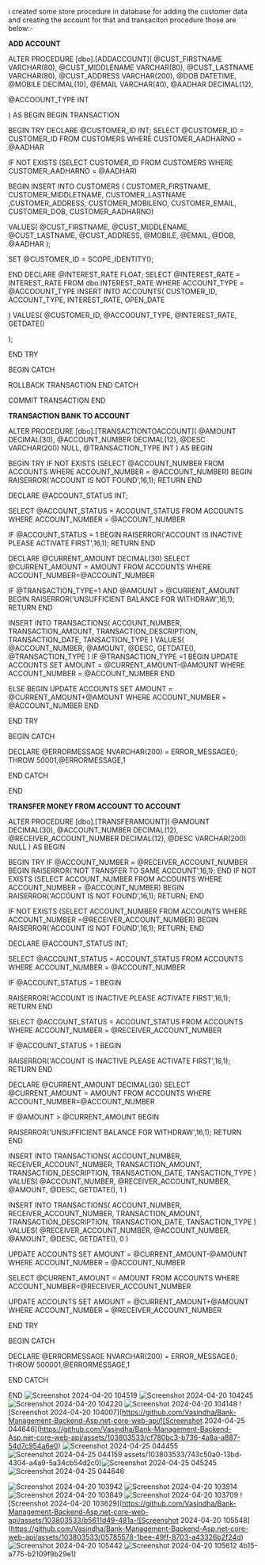 i created some store procedure in database for adding the customer data and creating the account for that and  transaciton procedure those are below:-

**ADD ACCOUNT**

ALTER PROCEDURE [dbo].[ADDACCOUNT](
 @CUST_FIRSTNAME VARCHAR(80),
 @CUST_MIDDLENAME VARCHAR(80),
 @CUST_LASTNAME VARCHAR(80),
 @CUST_ADDRESS VARCHAR(200),
 @DOB DATETIME,
 @MOBILE DECIMAL(10),
 @EMAIL VARCHAR(40),
 @AADHAR DECIMAL(12),

 @ACCOOUNT_TYPE INT

 )
 AS
 BEGIN
 BEGIN TRANSACTION 

 BEGIN  TRY
 DECLARE @CUSTOMER_ID INT;
 SELECT @CUSTOMER_ID = CUSTOMER_ID FROM CUSTOMERS WHERE CUSTOMER_AADHARNO = @AADHAR

IF NOT EXISTS (SELECT CUSTOMER_ID FROM CUSTOMERS WHERE CUSTOMER_AADHARNO = @AADHAR)

 BEGIN
 INSERT INTO CUSTOMERS (
 CUSTOMER_FIRSTNAME,
 CUSTOMER_MIDDLETNAME,
 CUSTOMER_LASTNAME
 ,CUSTOMER_ADDRESS,
 CUSTOMER_MOBILENO,
 CUSTOMER_EMAIL,
 CUSTOMER_DOB,
 CUSTOMER_AADHARNO)

 VALUES(
 @CUST_FIRSTNAME,
 @CUST_MIDDLENAME,
 @CUST_LASTNAME,
 @CUST_ADDRESS,
 @MOBILE,
 @EMAIL,
 @DOB,
 @AADHAR
 );

 SET @CUSTOMER_ID = SCOPE_IDENTITY();
 
 END
 DECLARE @INTEREST_RATE FLOAT;
 SELECT @INTEREST_RATE = INTEREST_RATE FROM dbo.INTEREST_RATE WHERE ACCOUNT_TYPE =  @ACCOOUNT_TYPE
 INSERT INTO ACCOUNTS( 
 CUSTOMER_ID,
 ACCOUNT_TYPE,
 INTEREST_RATE,
 OPEN_DATE

 )
 VALUES(
 @CUSTOMER_ID,
 @ACCOOUNT_TYPE,
 @INTEREST_RATE,
 GETDATE()
 
 );

 END TRY
 
  BEGIN CATCH

 ROLLBACK TRANSACTION
 END CATCH

 COMMIT TRANSACTION
 END


 **TRANSACTION BANK TO ACCOUNT**

 
ALTER PROCEDURE [dbo].[TRANSACTIONTOACCOUNT](
@AMOUNT DECIMAL(30),
@ACCOUNT_NUMBER DECIMAL(12),
@DESC VARCHAR(200) NULL,
@TRANSACTION_TYPE INT
)
AS
BEGIN
	
BEGIN TRY
IF NOT EXISTS (SELECT @ACCOUNT_NUMBER FROM ACCOUNTS WHERE ACCOUNT_NUMBER = @ACCOUNT_NUMBER)
BEGIN
RAISERROR('ACCOUNT IS NOT FOUND',16,1);
RETURN 
END

DECLARE @ACCOUNT_STATUS INT;
 

SELECT @ACCOUNT_STATUS = ACCOUNT_STATUS FROM ACCOUNTS WHERE ACCOUNT_NUMBER = @ACCOUNT_NUMBER
	
IF @ACCOUNT_STATUS = 1
BEGIN
RAISERROR('ACCOUNT IS INACTIVE PLEASE ACTIVATE FIRST',16,1);
RETURN 
END


DECLARE @CURRENT_AMOUNT DECIMAL(30)
SELECT @CURRENT_AMOUNT = AMOUNT FROM ACCOUNTS WHERE ACCOUNT_NUMBER=@ACCOUNT_NUMBER

IF @TRANSACTION_TYPE=1 AND @AMOUNT > @CURRENT_AMOUNT 
BEGIN
RAISERROR('UNSUFFICIENT BALANCE FOR WITHDRAW',16,1);
RETURN 
END


INSERT INTO TRANSACTIONS(
ACCOUNT_NUMBER,
TRANSACTION_AMOUNT,
TRANSACTION_DESCRIPTION,
TRANSACTION_DATE,
TANSACTION_TYPE
)
VALUES(
@ACCOUNT_NUMBER,
@AMOUNT,
@DESC,
GETDATE(),
@TRANSACTION_TYPE
)
IF @TRANSACTION_TYPE =1
BEGIN
UPDATE ACCOUNTS 
SET AMOUNT = @CURRENT_AMOUNT-@AMOUNT WHERE ACCOUNT_NUMBER = @ACCOUNT_NUMBER
END

ELSE
BEGIN
UPDATE ACCOUNTS 
SET AMOUNT = @CURRENT_AMOUNT+@AMOUNT WHERE ACCOUNT_NUMBER = @ACCOUNT_NUMBER
END


END TRY

BEGIN CATCH

DECLARE  @ERRORMESSAGE NVARCHAR(200) = ERROR_MESSAGE();
THROW 50001,@ERRORMESSAGE,1
	
END CATCH

END

**TRANSFER MONEY FROM ACCOUNT TO ACCOUNT**


ALTER PROCEDURE [dbo].[TRANSFERAMOUNT](
@AMOUNT DECIMAL(30),
@ACCOUNT_NUMBER DECIMAL(12),
@RECEIVER_ACCOUNT_NUMBER DECIMAL(12),
@DESC VARCHAR(200) NULL
)
AS
BEGIN


BEGIN TRY
IF @ACCOUNT_NUMBER = @RECEIVER_ACCOUNT_NUMBER
BEGIN
RAISERROR('NOT TRANSFER TO SAME ACCOUNT',16,1);
END
IF NOT EXISTS (SELECT ACCOUNT_NUMBER FROM ACCOUNTS WHERE ACCOUNT_NUMBER = @ACCOUNT_NUMBER)
BEGIN
RAISERROR('ACCOUNT IS NOT FOUND',16,1);
RETURN;
END

IF NOT EXISTS (SELECT ACCOUNT_NUMBER FROM ACCOUNTS WHERE ACCOUNT_NUMBER =@RECEIVER_ACCOUNT_NUMBER)
BEGIN
RAISERROR('ACCOUNT IS NOT FOUND',16,1);
RETURN; 
END

DECLARE @ACCOUNT_STATUS INT;
 

SELECT @ACCOUNT_STATUS = ACCOUNT_STATUS FROM ACCOUNTS WHERE ACCOUNT_NUMBER = @ACCOUNT_NUMBER
	
IF @ACCOUNT_STATUS = 1
BEGIN

RAISERROR('ACCOUNT IS INACTIVE PLEASE ACTIVATE FIRST',16,1);
RETURN 
END

SELECT @ACCOUNT_STATUS = ACCOUNT_STATUS FROM ACCOUNTS WHERE ACCOUNT_NUMBER = @RECEIVER_ACCOUNT_NUMBER

IF @ACCOUNT_STATUS = 1
BEGIN

RAISERROR('ACCOUNT IS INACTIVE PLEASE ACTIVATE FIRST',16,1);
RETURN 
END

DECLARE @CURRENT_AMOUNT DECIMAL(30)
SELECT @CURRENT_AMOUNT = AMOUNT FROM ACCOUNTS WHERE ACCOUNT_NUMBER=@ACCOUNT_NUMBER

IF  @AMOUNT > @CURRENT_AMOUNT 
BEGIN

RAISERROR('UNSUFFICIENT BALANCE FOR WITHDRAW',16,1);
RETURN 
END


INSERT INTO TRANSACTIONS(
ACCOUNT_NUMBER,
RECEIVER_ACCOUNT_NUMBER,
TRANSACTION_AMOUNT,
TRANSACTION_DESCRIPTION,
TRANSACTION_DATE,
TANSACTION_TYPE
)
VALUES(
@ACCOUNT_NUMBER,
@RECEIVER_ACCOUNT_NUMBER,
@AMOUNT,
@DESC,
GETDATE(),
1
)

INSERT INTO TRANSACTIONS(
ACCOUNT_NUMBER,
RECEIVER_ACCOUNT_NUMBER,
TRANSACTION_AMOUNT,
TRANSACTION_DESCRIPTION,
TRANSACTION_DATE,
TANSACTION_TYPE
)
VALUES(
@RECEIVER_ACCOUNT_NUMBER,
@ACCOUNT_NUMBER,
@AMOUNT,
@DESC,
GETDATE(),
0
)

UPDATE ACCOUNTS 
SET AMOUNT = @CURRENT_AMOUNT-@AMOUNT WHERE ACCOUNT_NUMBER = @ACCOUNT_NUMBER

SELECT @CURRENT_AMOUNT = AMOUNT FROM ACCOUNTS WHERE ACCOUNT_NUMBER=@RECEIVER_ACCOUNT_NUMBER

UPDATE ACCOUNTS 
SET AMOUNT = @CURRENT_AMOUNT+@AMOUNT WHERE ACCOUNT_NUMBER = @RECEIVER_ACCOUNT_NUMBER

END TRY

BEGIN CATCH

DECLARE  @ERRORMESSAGE NVARCHAR(200) = ERROR_MESSAGE();
THROW 500001,@ERRORMESSAGE,1

END CATCH

END
![Screenshot 2024-04-20 104519](https://github.com/Vasindha/Bank-Management-Backend-Asp.net-core-web-api/assets/103803533/f2b5e63d-f9d2-4960-b1d5-8f96b8bb5fa5)
![Screenshot 2024-04-20 104245](https://github.com/Vasindha/Bank-Management-Backend-Asp.net-core-web-api/assets/103803533/d246fdeb-f2e2-4062-99aa-e7b7c67d8922)
![Screenshot 2024-04-20 104220](https://github.com/Vasindha/Bank-Management-Backend-Asp.net-core-web-api/assets/103803533/97a01c2b-7d61-45ea-a4e5-424f9c64f200)
![Screenshot 2024-04-20 104148](https://github.com/Vasindha/Bank-Management-Backend-Asp.net-core-web-api/assets/103803533/7c3c180b-7596-4432-a0c3-094ff9f0bbfb)
![Screenshot 2024-04-20 104007](https://github.com/Vasindha/Bank-Management-Backend-Asp.net-core-web-api/![Screenshot 2024-04-25 044646](https://github.com/Vasindha/Bank-Management-Backend-Asp.net-core-web-api/assets/103803533/cf780bc3-b736-4a8a-a887-54d7c954a6e0)
![Screenshot 2024-04-25 044455](https://github.com/Vasindha/Bank-Management-Backend-Asp.net-core-web-api/assets/103803533/6a60327c-7550-484a-9dbe-5cabf5ae117a)
![Screenshot 2024-04-25 044159](https://github.com/Vasindha/Bank-Management-Backend-Asp.net-core-web-api/assets/103803533/e03e2ae6-f5fd-49ee-9687-a96dd5250019)
assets/103803533/743c50a0-13bd-4304-a4a9-5a34cb54d2c0)![Screenshot 2024-04-25 045245](https://github.com/Vasindha/Bank-Management-Backend-Asp.net-core-web-api/assets/103803533/55a04f2b-81f3-42c9-a04c-007eba784fd3)
![Screenshot 2024-04-25 044646](https://github.com/Vasindha/Bank-Management-Backend-Asp.net-core-web-api/assets/103803533/609982c9-fbe8-4344-8c53-956c1e483de7)

![Screenshot 2024-04-20 103942](https://github.com/Vasindha/Bank-Management-Backend-Asp.net-core-web-api/assets/103803533/2efe2e88-d674-4024-a2b9-dd71a769047c)
![Screenshot 2024-04-20 103914](https://github.com/Vasindha/Bank-Management-Backend-Asp.net-core-web-api/assets/103803533/0e7a7d3e-6c5f-4622-b000-feb5083d5e3a)
![Screenshot 2024-04-20 103849](https://github.com/Vasindha/Bank-Management-Backend-Asp.net-core-web-api/assets/103803533/7e29f7bf-f6e3-4b7a-a62c-85c12266fd48)
![Screenshot 2024-04-20 103709](https://github.com/Vasindha/Bank-Management-Backend-Asp.net-core-web-api/assets/103803533/f9ff518d-76cd-43d8-999e-352e4b030532)
![Screenshot 2024-04-20 103629](https://github.com/Vasindha/Bank-Management-Backend-Asp.net-core-web-api/assets/103803533/b5611d49-481a-![Screenshot 2024-04-20 105548](https://github.com/Vasindha/Bank-Management-Backend-Asp.net-core-web-api/assets/103803533/05785578-1bee-49ff-8703-a43326b2f24d)
![Screenshot 2024-04-20 105442](https://github.com/Vasindha/Bank-Management-Backend-Asp.net-core-web-api/assets/103803533/b8d88d87-3977-4c77-b04b-21e0072a0529)
![Screenshot 2024-04-20 105612](https://github.com/Vasindha/Bank-Management-Backend-Asp.net-core-web-api/assets/103803533/a645bbc4-d938-4e26-b173-f56fab8145d2)
4b15-a775-b2109f9b29e1)

